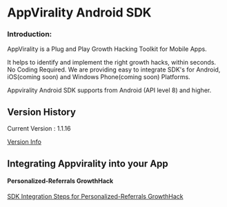 AppVirality Android SDK
=======================

<H3>Introduction:</H3>
AppVirality is a Plug and Play Growth Hacking Toolkit for Mobile Apps.

It helps to identify and implement the right growth hacks, within seconds. No Coding Required. We are providing easy to integrate SDK's for Android, iOS(coming soon) and Windows Phone(coming soon) Platforms.

Appvirality Android SDK supports from Android (API level 8) and higher.

Version History
---------------

Current Version : 1.1.16

[Version Info](https://github.com/appvirality/appvirality-sdk-android/wiki/Android-SDK-Version-History)

Integrating Appvirality into your App
-------------------------------------

<H4>Personalized-Referrals GrowthHack</H4>

[SDK Integration Steps for Personalized-Referrals GrowthHack](https://github.com/appvirality/appvirality-sdk-android/wiki/Personalized-In-App-Referrals)







